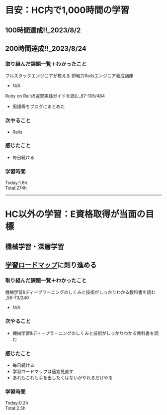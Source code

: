 # 目安：HC内で1,000時間の学習
## 100時間達成!!_2023/8/2<br>
## 200時間達成!!_2023/8/24<br>

### 取り組んだ課題一覧＋わかったこと
フルスタックエンジニアが教える 即戦力Railsエンジニア養成講座
- N/A

Ruby on Rails5速習実践ガイドを読む_87-105/484
- 用語等をブログにまとめた

### 次やること
- Rails
### 感じたこと
- 毎日続ける
### 学習時間
Today:1.6h<br>
Total:274h

------------------------------------------
# HC以外の学習：E資格取得が当面の目標
## 機械学習・深層学習
## [学習ロードマップ](https://github.com/sousou1216/machine_learning/tree/main)に則り進める
### 取り組んだ課題一覧＋わかったこと
機械学習&ディープラーニングのしくみと技術がしっかりわかる教科書を読む_56-73/240
- N/A

### 次やること
- 機械学習&ディープラーニングのしくみと技術がしっかりわかる教科書を読む
### 感じたこと
- 毎日続ける
- 学習ロードマップは適宜見直す
- あれもこれも手を出したくはないがやれるだけやる
### 学習時間
Today:0.2h<br>
Total:2.5h
